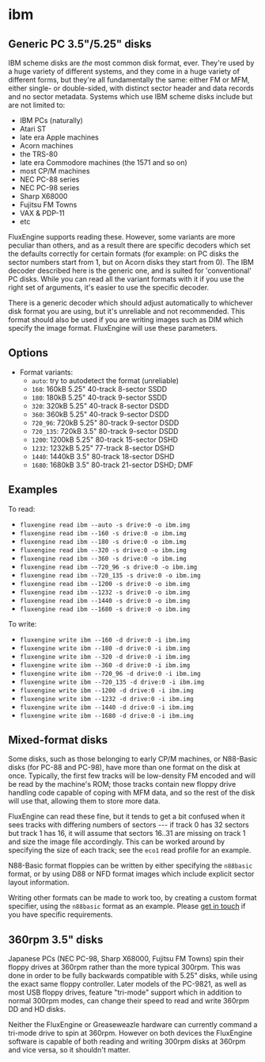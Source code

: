 ibm
====
## Generic PC 3.5"/5.25" disks
<!-- This file is automatically generated. Do not edit. -->

IBM scheme disks are _the_ most common disk format, ever. They're used by a
huge variety of different systems, and they come in a huge variety of different
forms, but they're all fundamentally the same: either FM or MFM, either single-
or double-sided, with distinct sector header and data records and no sector
metadata. Systems which use IBM scheme disks include but are not limited to:

  - IBM PCs (naturally)
  - Atari ST
  - late era Apple machines
  - Acorn machines
  - the TRS-80
  - late era Commodore machines (the 1571 and so on)
  - most CP/M machines
  - NEC PC-88 series
  - NEC PC-98 series
  - Sharp X68000
  - Fujitsu FM Towns
  - VAX & PDP-11
  - etc

FluxEngine supports reading these. However, some variants are more peculiar
than others, and as a result there are specific decoders which set the defaults
correctly for certain formats (for example: on PC disks the sector numbers
start from 1, but on Acorn disks they start from 0). The IBM decoder described
here is the generic one, and is suited for 'conventional' PC disks. While you
can read all the variant formats with it if you use the right set of arguments,
it's easier to use the specific decoder.

There is a generic decoder which should adjust automatically to whichever disk
format you are using, but it's unreliable and not recommended. This format
should also be used if you are writing images such as DIM which specify the
image format. FluxEngine will use these parameters.

## Options

  - Format variants:
      - `auto`: try to autodetect the format (unreliable)
      - `160`: 160kB 5.25" 40-track 8-sector SSDD
      - `180`: 180kB 5.25" 40-track 9-sector SSDD
      - `320`: 320kB 5.25" 40-track 8-sector DSDD
      - `360`: 360kB 5.25" 40-track 9-sector DSDD
      - `720_96`: 720kB 5.25" 80-track 9-sector DSDD
      - `720_135`: 720kB 3.5" 80-track 9-sector DSDD
      - `1200`: 1200kB 5.25" 80-track 15-sector DSHD
      - `1232`: 1232kB 5.25" 77-track 8-sector DSHD
      - `1440`: 1440kB 3.5" 80-track 18-sector DSHD
      - `1680`: 1680kB 3.5" 80-track 21-sector DSHD; DMF

## Examples

To read:

  - `fluxengine read ibm --auto -s drive:0 -o ibm.img`
  - `fluxengine read ibm --160 -s drive:0 -o ibm.img`
  - `fluxengine read ibm --180 -s drive:0 -o ibm.img`
  - `fluxengine read ibm --320 -s drive:0 -o ibm.img`
  - `fluxengine read ibm --360 -s drive:0 -o ibm.img`
  - `fluxengine read ibm --720_96 -s drive:0 -o ibm.img`
  - `fluxengine read ibm --720_135 -s drive:0 -o ibm.img`
  - `fluxengine read ibm --1200 -s drive:0 -o ibm.img`
  - `fluxengine read ibm --1232 -s drive:0 -o ibm.img`
  - `fluxengine read ibm --1440 -s drive:0 -o ibm.img`
  - `fluxengine read ibm --1680 -s drive:0 -o ibm.img`

To write:

  - `fluxengine write ibm --160 -d drive:0 -i ibm.img`
  - `fluxengine write ibm --180 -d drive:0 -i ibm.img`
  - `fluxengine write ibm --320 -d drive:0 -i ibm.img`
  - `fluxengine write ibm --360 -d drive:0 -i ibm.img`
  - `fluxengine write ibm --720_96 -d drive:0 -i ibm.img`
  - `fluxengine write ibm --720_135 -d drive:0 -i ibm.img`
  - `fluxengine write ibm --1200 -d drive:0 -i ibm.img`
  - `fluxengine write ibm --1232 -d drive:0 -i ibm.img`
  - `fluxengine write ibm --1440 -d drive:0 -i ibm.img`
  - `fluxengine write ibm --1680 -d drive:0 -i ibm.img`

Mixed-format disks
------------------

Some disks, such as those belonging to early CP/M machines, or N88-Basic disks
(for PC-88 and PC-98), have more than one format on the disk at once. Typically,
the first few tracks will be low-density FM encoded and will be read by the
machine's ROM; those tracks contain new floppy drive handling code capable of
coping with MFM data, and so the rest of the disk will use that, allowing them
to store more data.

FluxEngine can read these fine, but it tends to get a bit confused when it sees
tracks with differing numbers of sectors --- if track 0 has 32 sectors but
track 1 has 16, it will assume that sectors 16..31 are missing on track 1 and
size the image file accordingly. This can be worked around by specifying the
size of each track; see the `eco1` read profile for an example.

N88-Basic format floppies can be written by either specifying the `n88basic`
format, or by using D88 or NFD format images which include explicit sector
layout information.

Writing other formats can be made to work too, by creating a custom format
specifier, using the `n88basic` format as an example.
Please [get in touch](https://github.com/davidgiven/fluxengine/issues/new) if
you have specific requirements.

360rpm 3.5" disks
-----------------

Japanese PCs (NEC PC-98, Sharp X68000, Fujitsu FM Towns) spin their floppy
drives at 360rpm rather than the more typical 300rpm. This was done in order
to be fully backwards compatible with 5.25" disks, while using the exact
same floppy controller. Later models of the PC-9821, as well as most USB floppy
drives, feature "tri-mode" support which in addition to normal 300rpm modes,
can change their speed to read and write 360rpm DD and HD disks.

Neither the FluxEngine or Greaseweazle hardware can currently command a
tri-mode drive to spin at 360rpm. However on both devices the FluxEngine
software is capable of both reading and writing 300rpm disks at 360rpm and vice
versa, so it shouldn't matter.


